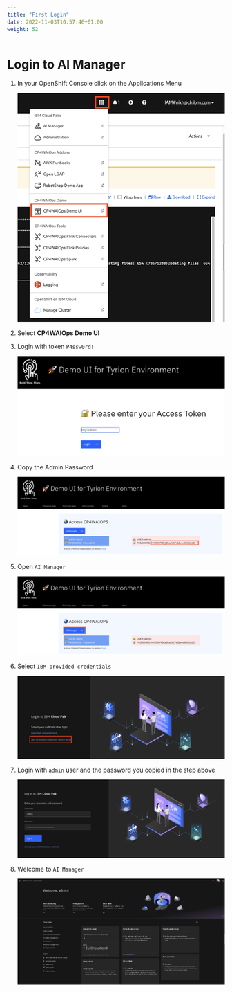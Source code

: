 ```yaml
---
title: "First Login"
date: 2022-11-03T10:57:46+01:00
weight: 52
---
```


# Login to AI Manager

1. In your OpenShift Console click on the Applications Menu

	![K8s CNI](/pics/07_fzth_ocp_menu.png)


1. Select **CP4WAIOps Demo UI**

1. Login with token `P4ssw0rd!`

	![K8s CNI](/pics/08_demo_ui_login.png)


1. Copy the Admin Password

	![K8s CNI](/pics/09_demo_ui_aimanager_pwd.png)

1. Open `AI Manager`

	![K8s CNI](/pics/10_demo_ui_aimanager_open.png)

1. Select `IBM provided credentials`

	![K8s CNI](/pics/11_demo_ui_aimanager_type.png)

1. Login with `admin` user and the password you copied in the step above

	![K8s CNI](/pics/12_demo_ui_aimanager_login.png)

1. Welcome to  `AI Manager`

	![K8s CNI](/pics/13_demo_ui_aimanager_welcome.png)




